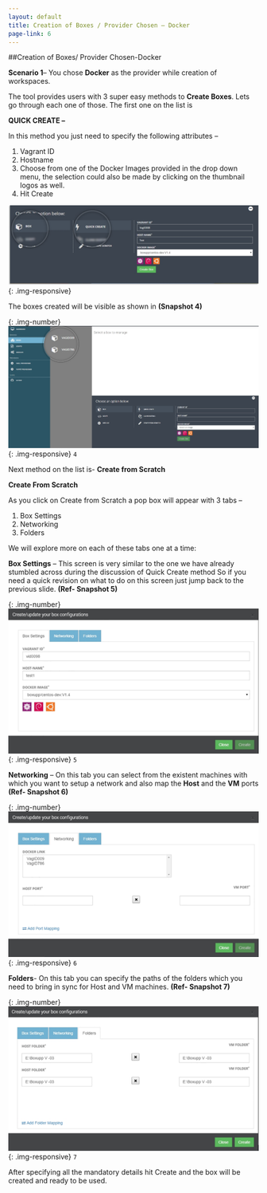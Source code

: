 ```yaml
---
layout: default
title: Creation of Boxes / Provider Chosen – Docker
page-link: 6
---
```


##Creation of Boxes/ Provider Chosen-Docker

**Scenario 1**– You chose **Docker** as the provider while creation of workspaces.

The tool provides users with 3 super easy methods to **Create Boxes**.
Lets go through each one of those. The first one on the list is

**QUICK CREATE –**

In this method you just need to specify the following attributes – 

1. Vagrant ID
2. Hostname 
3. Choose from one of the Docker Images provided in the drop down menu, the selection could also be made by clicking on the thumbnail logos as well. 
4. Hit Create

![scenario1](img/scenario1.png){: .img-responsive}

The boxes created will be visible as shown in **(Snapshot 4)**

{: .img-number}
![snap4](img/snap4.png){: .img-responsive} ``4``

Next  method on the list is- **Create from Scratch**

**Create From Scratch**

As you click on Create from Scratch a pop box will appear with 3 tabs – 

1. Box Settings 
2. Networking 
3. Folders

We will explore more on each of these tabs one at a time:

**Box Settings** – This screen is very similar to the one we have already stumbled across during the discussion of  Quick Create  method So if you need a quick revision on what to do on this screen  just jump back to the previous slide. **(Ref- Snapshot 5)**

{: .img-number}
![snap5](img/snap5.png){: .img-responsive} ``5``

**Networking** – On this tab you can select from the existent machines with which you want to setup a network and also map the **Host** and the **VM** ports **(Ref- Snapshot 6)**

{: .img-number}
![snap6](img/snap6.png){: .img-responsive} ``6``

**Folders**- On this tab you can specify the paths of the folders which you need to bring in sync for Host and VM machines. **(Ref- Snapshot 7)**

{: .img-number}
![snap7](img/snap7.png){: .img-responsive} ``7``

After specifying all the mandatory details hit Create and the box will be created and ready to be used.




